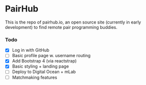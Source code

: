 # PairHub

This is the repo of pairhub.io, an open source site (currently in early development) to find remote pair programming buddies.

### Todo

- [X] Log in with GitHub
- [ ] Basic profile page w. username routing
- [X] Add Bootstrap 4 (via reactstrap)
- [X] Basic styling + landing page
- [ ] Deploy to Digital Ocean + mLab
- [ ] Matchmaking features

